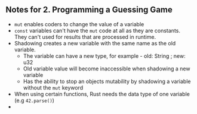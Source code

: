 ## Notes for 2. Programming a Guessing Game

- `mut` enables coders to change the value of a variable
- `const` variables can't have the `mut` code at all as they are constants. They can't used for results that are processed in runtime.
- Shadowing creates a new variable with the same name as the old variable.
  - The variable can have a new type, for example - old: String ; new: u32
  - Old variable value will become inaccessible when shadowing a new variable
  - Has the ability to stop an objects mutability by shadowing a variable without the `mut` keyword
- When using certain functions, Rust needs the data type of one variable (e.g `42.parse()`)
- 